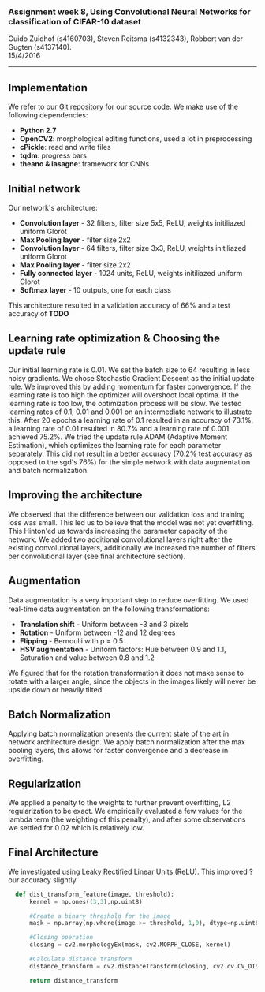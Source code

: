 

### Assignment week 8, Using Convolutional Neural Networks for classification of CIFAR-10 dataset

Guido Zuidhof (s4160703), Steven Reitsma (s4132343), Robbert van der Gugten (s4137140).  
15/4/2016

----
## Implementation
We refer to our [Git repository](https://github.com/gzuidhof/cad) for our source code. We make use of the following dependencies:
* **Python 2.7**
* **OpenCV2**: morphological editing functions, used a lot in preprocessing
* **cPickle**: read and write files
* **tqdm**: progress bars
* **theano & lasagne**: framework for CNNs

## Initial network
Our network's architecture:
* **Convolution layer** - 32 filters, filter size 5x5, ReLU, weights initiliazed uniform Glorot
* **Max Pooling layer** - filter size 2x2
* **Convolution layer** - 64 filters, filter size 3x3, ReLU, weights initiliazed uniform Glorot
* **Max Pooling layer** - filter size 2x2
* **Fully connected layer** - 1024 units, ReLU, weights initiliazed uniform Glorot
* **Softmax layer** - 10 outputs, one for each class

This architecture resulted in a validation accuracy of 66% and a test accuracy of **TODO**


## Learning rate optimization & Choosing the update rule
Our initial learning rate is 0.01. We set the batch size to 64 resulting in less noisy gradients. We chose Stochastic Gradient Descent as the initial update rule. We improved this by adding momentum for faster convergence. If the learning rate is too high the optimizer will overshoot local optima. If the learning rate is too low, the optimization process will be slow. We tested learning rates of 0.1, 0.01 and 0.001 on an intermediate network to illustrate this. After 20 epochs a learning rate of 0.1 resulted in an accuracy of 73.1%, a learning rate of 0.01 resulted in 80.7% and a learning rate of 0.001 achieved 75.2%. We tried the update rule ADAM (Adaptive Moment Estimation), which optimizes the learning rate for each parameter separately. This did not result in a better accuracy (70.2% test accuracy as opposed to the sgd's 76%) for the simple network with data augmentation and batch normalization.

## Improving the architecture
We observed that the difference between our validation loss and training loss was small. This led us to believe that the model was not yet overfitting. This Hinton'ed us towards increasing the parameter capacity of the network. We added two additional convolutional layers right after the existing convolutional layers, additionally we increased the number of filters per convolutional layer (see final architecture section).
## Augmentation
Data augmentation is a very important step to reduce overﬁtting. We used real-time data augmentation on the following transformations:
*  **Translation shift** - Uniform between -3 and 3 pixels
*  **Rotation** - Uniform between -12 and 12 degrees
*  **Flipping** - Bernoulli with p = 0.5
*  **HSV augmentation** -  Uniform factors: Hue between 0.9 and 1.1, Saturation and value between 0.8 and 1.2

We figured that for the rotation transformation it does not make sense to rotate with a larger angle, since the objects in the images likely will never be upside down or heavily tilted.

## Batch Normalization ##
Applying batch normalization presents the current state of the art in network architecture design. We apply batch normalization after the max pooling layers, this allows for faster convergence and a decrease in overfitting.

## Regularization ##
We applied a penalty to the weights to further prevent overfitting, L2 regularization to be exact. We empirically evaluated a few values for the lambda term (the weighting of this penalty), and after some observations we settled for 0.02 which is relatively low.

## Final Architecture ##
We investigated using Leaky Rectified Linear Units (ReLU). This improved ? our accuracy slightly. 
```python
  def dist_transform_feature(image, threshold):
      kernel = np.ones((3,3),np.uint8)

      #Create a binary threshold for the image
      mask = np.array(np.where(image >= threshold, 1,0), dtype=np.uint8)

      #Closing operation
      closing = cv2.morphologyEx(mask, cv2.MORPH_CLOSE, kernel)

      #Calculate distance transform
      distance_transform = cv2.distanceTransform(closing, cv2.cv.CV_DIST_L2,5)

      return distance_transform
```




